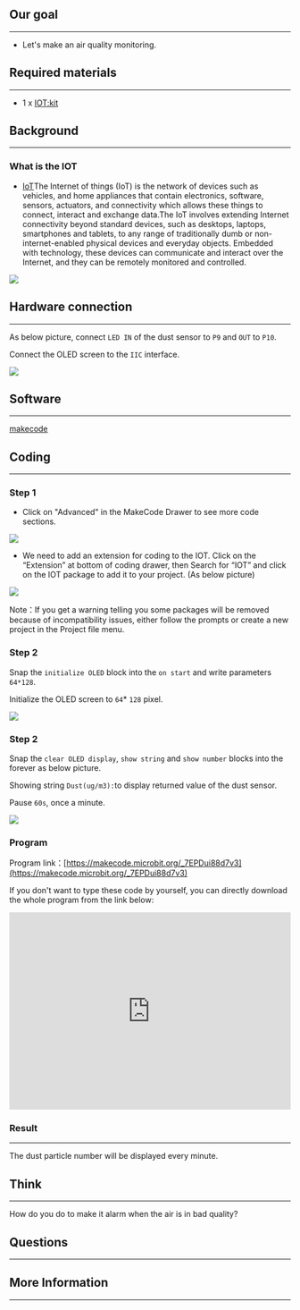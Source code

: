 
## Our goal
---

- Let's make an air quality monitoring.


## Required materials 
---

- 1 x [IOT:kit]()


## Background
---

### What is the IOT

- [IoT](https://en.wikipedia.org/wiki/Internet_of_things)The Internet of things (IoT) is the network of devices such as vehicles, and home appliances that contain electronics, software, sensors, actuators, and connectivity which allows these things to connect, interact and exchange data.The IoT involves extending Internet connectivity beyond standard devices, such as desktops, laptops, smartphones and tablets, to any range of traditionally dumb or non-internet-enabled physical devices and everyday objects. Embedded with technology, these devices can communicate and interact over the Internet, and they can be remotely monitored and controlled.

![](https://i.imgur.com/oQe4iDh.png)

## Hardware connection
---

As below picture, connect `LED IN` of the dust sensor to `P9` and `OUT` to `P10`.

Connect the OLED screen to the `IIC` interface. 

![](https://i.imgur.com/wRPeMPM.png)


## Software
---

[makecode](https://makecode.microbit.org/#)

## Coding
---

### Step 1
- Click on "Advanced" in the MakeCode Drawer to see more code sections.

![](https://i.imgur.com/2qCyzQ7.png)

- We need to add an extension for coding to the IOT. Click on the “Extension” at bottom of coding drawer, then Search for “IOT” and click on the IOT package to add it to your project. (As below picture) 

![](https://i.imgur.com/xfsOffX.png)

Note：If you get a warning telling you some packages will be removed because of incompatibility issues, either follow the prompts or create a new project in the Project file menu.

### Step 2

Snap the `initialize OLED` block into the `on start` and write parameters `64*128`.

Initialize the OLED screen to `64`* `128` pixel. 

![](https://i.imgur.com/1cOthmr.png)


### Step 2

Snap the `clear OLED display`, `show string` and `show number` blocks into the forever as below picture.

Showing string `Dust(ug/m3):`to display returned value of the dust sensor. 

Pause `60s`, once a minute.

![](https://i.imgur.com/SIcg1nI.png)

### Program

Program link：[https://makecode.microbit.org/_7EPDui88d7v3](https://makecode.microbit.org/_7EPDui88d7v3)

If you don't want to type these code by yourself, you can directly download the whole program from the link below:

<div style="position:relative;height:0;padding-bottom:70%;overflow:hidden;"><iframe style="position:absolute;top:0;left:0;width:100%;height:100%;" src="https://makecode.microbit.org/#pub:_7EPDui88d7v3" frameborder="0" sandbox="allow-popups allow-forms allow-scripts allow-same-origin"></iframe></div>  


### Result
---

The dust particle number will be displayed every minute. 


## Think 
---

How do you do to make it alarm when the air is in bad quality? 


## Questions
---


## More Information  
---

 
